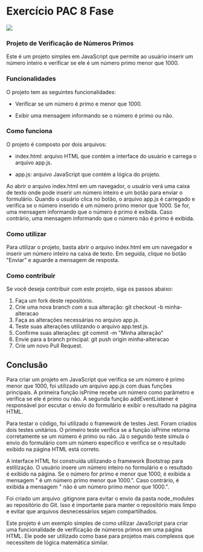 # Exercício PAC 8 Fase

![](https://files.engaged.com.br/5db06876d1965b00074402c2/account/5db06876d1965b00074402c2/QJ1pjmKUQJGQZRO8UOPV_logos-final-14.png)

### Projeto de Verificação de Números Primos

Este é um projeto simples em JavaScript que permite ao usuário inserir um número inteiro e verificar se ele é um número primo menor que 1000.

### Funcionalidades

O projeto tem as seguintes funcionalidades:

- Verificar se um número é primo e menor que 1000.

- Exibir uma mensagem informando se o número é primo ou não.

### Como funciona

O projeto é composto por dois arquivos:

- index.html: arquivo HTML que contém a interface do usuário e carrega o arquivo app.js.

- app.js: arquivo JavaScript que contém a lógica do projeto.

Ao abrir o arquivo index.html em um navegador, o usuário verá uma caixa de texto onde pode inserir um número inteiro e um botão para enviar o formulário. Quando o usuário clica no botão, o arquivo app.js é carregado e verifica se o número inserido é um número primo menor que 1000. Se for, uma mensagem informando que o número é primo é exibida. Caso contrário, uma mensagem informando que o número não é primo é exibida.

### Como utilizar

Para utilizar o projeto, basta abrir o arquivo index.html em um navegador e inserir um número inteiro na caixa de texto. Em seguida, clique no botão "Enviar" e aguarde a mensagem de resposta.

### Como contribuir

Se você deseja contribuir com este projeto, siga os passos abaixo:

1. Faça um fork deste repositório.
2. Crie uma nova branch com a sua alteração: git checkout -b minha-alteracao
3. Faça as alterações necessárias no arquivo app.js.
4. Teste suas alterações utilizando o arquivo app.test.js.
5. Confirme suas alterações: git commit -m "Minha alteração"
6. Envie para a branch principal: git push origin minha-alteracao
7. Crie um novo Pull Request.

## Conclusão

Para criar um projeto em JavaScript que verifica se um número é primo menor que 1000, foi utilizado um arquivo app.js com duas funções principais. A primeira função isPrime recebe um número como parâmetro e verifica se ele é primo ou não. A segunda função addEventListener é responsável por escutar o envio do formulário e exibir o resultado na página HTML.

Para testar o código, foi utilizado o framework de testes Jest. Foram criados dois testes unitários. O primeiro teste verifica se a função isPrime retorna corretamente se um número é primo ou não. Já o segundo teste simula o envio do formulário com um número específico e verifica se o resultado exibido na página HTML está correto.

A interface HTML foi construída utilizando o framework Bootstrap para estilização. O usuário insere um número inteiro no formulário e o resultado é exibido na página. Se o número for primo e menor que 1000, é exibida a mensagem "<numero> é um número primo menor que 1000.". Caso contrário, é exibida a mensagem "<numero> não é um número primo menor que 1000.".

Foi criado um arquivo .gitignore para evitar o envio da pasta node_modules ao repositório do Git. Isso é importante para manter o repositório mais limpo e evitar que arquivos desnecessários sejam compartilhados.

Este projeto é um exemplo simples de como utilizar JavaScript para criar uma funcionalidade de verificação de números primos em uma página HTML. Ele pode ser utilizado como base para projetos mais complexos que necessitem de lógica matemática similar.
